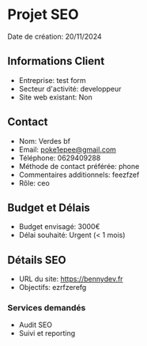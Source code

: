 
# Projet SEO
Date de création: 20/11/2024

## Informations Client
- Entreprise: test form
- Secteur d'activité: developpeur
- Site web existant: Non

## Contact
- Nom: Verdes bf
- Email: poke1epee@gmail.com
- Téléphone: 0629409288
- Méthode de contact préférée: phone
- Commentaires additionnels: feezfzef
- Rôle: ceo

## Budget et Délais
- Budget envisagé: 3000€
- Délai souhaité: Urgent (< 1 mois)

## Détails SEO
- URL du site: https://bennydev.fr
- Objectifs: ezrfzerefg

### Services demandés
- Audit SEO
- Suivi et reporting
